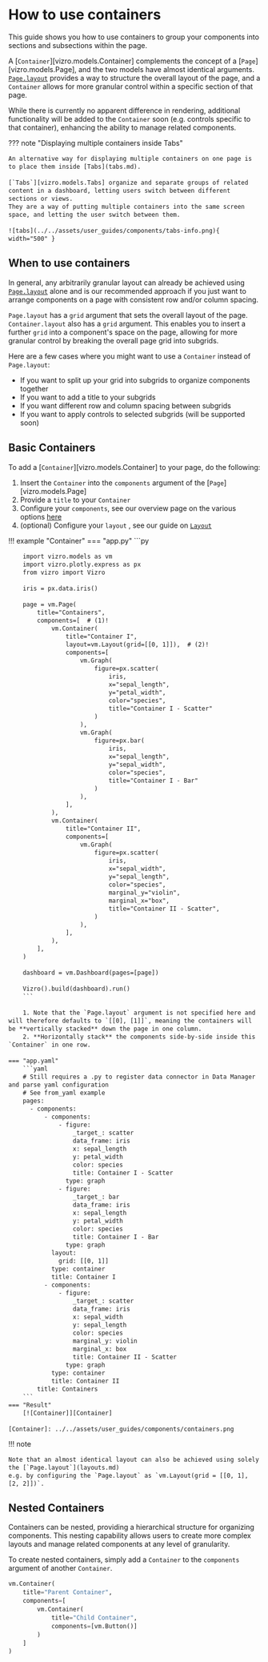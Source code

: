 # How to use containers

This guide shows you how to use containers to group your components into sections and subsections within the page.

A [`Container`][vizro.models.Container] complements the concept of a [`Page`][vizro.models.Page], and the two models have almost identical arguments.
 [`Page.layout`](layouts.md) provides a way to structure the overall layout of the page, and a `Container` allows for more granular control within a specific section of that page.

While there is currently no apparent difference in rendering, additional functionality will be added to the `Container` soon (e.g. controls specific to that container),
enhancing the ability to manage related components.

??? note "Displaying multiple containers inside Tabs"

    An alternative way for displaying multiple containers on one page is to place them inside [Tabs](tabs.md).

    [`Tabs`][vizro.models.Tabs] organize and separate groups of related content in a dashboard, letting users switch between different sections or views.
    They are a way of putting multiple containers into the same screen space, and letting the user switch between them.

    ![tabs](../../assets/user_guides/components/tabs-info.png){ width="500" }



## When to use containers
In general, any arbitrarily granular layout can already be achieved using [`Page.layout`](layouts.md) alone and is our
recommended approach if you just want to arrange components on a page with consistent row and/or column spacing.

`Page.layout` has a `grid` argument that sets the overall layout of the page.
`Container.layout` also has a `grid` argument. This enables you to insert a further `grid` into a component's space on the page,
allowing for more granular control by breaking the overall page grid into subgrids.

Here are a few cases where you might want to use a `Container` instead of `Page.layout`:

- If you want to split up your grid into subgrids to organize components together
- If you want to add a title to your subgrids
- If you want different row and column spacing between subgrids
- If you want to apply controls to selected subgrids (will be supported soon)


## Basic Containers
To add a [`Container`][vizro.models.Container] to your page, do the following:

1. Insert the `Container` into the `components` argument of the [`Page`][vizro.models.Page]
2. Provide a `title` to your `Container`
3. Configure your `components`, see our overview page on the various options [here](components.md)
4. (optional) Configure your `layout` , see our guide on [`Layout`](layouts.md)

!!! example "Container"
    === "app.py"
        ```py

        import vizro.models as vm
        import vizro.plotly.express as px
        from vizro import Vizro

        iris = px.data.iris()

        page = vm.Page(
            title="Containers",
            components=[  # (1)!
                vm.Container(
                    title="Container I",
                    layout=vm.Layout(grid=[[0, 1]]),  # (2)!
                    components=[
                        vm.Graph(
                            figure=px.scatter(
                                iris,
                                x="sepal_length",
                                y="petal_width",
                                color="species",
                                title="Container I - Scatter"
                            )
                        ),
                        vm.Graph(
                            figure=px.bar(
                                iris,
                                x="sepal_length",
                                y="sepal_width",
                                color="species",
                                title="Container I - Bar"
                            )
                        ),
                    ],
                ),
                vm.Container(
                    title="Container II",
                    components=[
                        vm.Graph(
                            figure=px.scatter(
                                iris,
                                x="sepal_width",
                                y="sepal_length",
                                color="species",
                                marginal_y="violin",
                                marginal_x="box",
                                title="Container II - Scatter",
                            )
                        ),
                    ],
                ),
            ],
        )

        dashboard = vm.Dashboard(pages=[page])

        Vizro().build(dashboard).run()
        ```

        1. Note that the `Page.layout` argument is not specified here and will therefore defaults to `[[0], [1]]`, meaning the containers will be **vertically stacked** down the page in one column.
        2. **Horizontally stack** the components side-by-side inside this `Container` in one row.

    === "app.yaml"
        ```yaml
        # Still requires a .py to register data connector in Data Manager and parse yaml configuration
        # See from_yaml example
        pages:
          - components:
              - components:
                  - figure:
                      _target_: scatter
                      data_frame: iris
                      x: sepal_length
                      y: petal_width
                      color: species
                      title: Container I - Scatter
                    type: graph
                  - figure:
                      _target_: bar
                      data_frame: iris
                      x: sepal_length
                      y: petal_width
                      color: species
                      title: Container I - Bar
                    type: graph
                layout:
                  grid: [[0, 1]]
                type: container
                title: Container I
              - components:
                  - figure:
                      _target_: scatter
                      data_frame: iris
                      x: sepal_width
                      y: sepal_length
                      color: species
                      marginal_y: violin
                      marginal_x: box
                      title: Container II - Scatter
                    type: graph
                type: container
                title: Container II
            title: Containers
        ```
    === "Result"
        [![Container]][Container]

    [Container]: ../../assets/user_guides/components/containers.png

!!! note

    Note that an almost identical layout can also be achieved using solely the [`Page.layout`](layouts.md)
    e.g. by configuring the `Page.layout` as `vm.Layout(grid = [[0, 1], [2, 2]])`.

## Nested Containers
Containers can be nested, providing a hierarchical structure for organizing components.
This nesting capability allows users to create more complex layouts and manage related components at any level of granularity.

To create nested containers, simply add a `Container` to the `components` argument of another `Container`.

```python title="Example"
vm.Container(
    title="Parent Container",
    components=[
        vm.Container(
            title="Child Container",
            components=[vm.Button()]
        )
    ]
)
```
